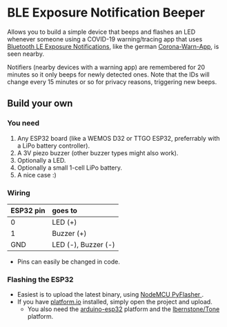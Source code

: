 # BLE Exposure Notification Beeper

Allows you to build a simple device that beeps and flashes an LED whenever someone using a COVID-19 warning/tracing app that uses [Bluetooth LE Exposure Notifications](https://en.wikipedia.org/wiki/Exposure_Notification), like the german [Corona-Warn-App](https://www.coronawarn.app/en/), is seen nearby.

Notifiers (nearby devices with a warning app) are remembered for 20 minutes so it only beeps for newly detected ones. Note that the IDs will change every 15 minutes or so for privacy reasons, triggering new beeps.

## Build your own
### You need
1. Any ESP32 board (like a WEMOS D32 or TTGO ESP32, preferrably with a LiPo battery controller).
2. A 3V piezo buzzer (other buzzer types might also work).
3. Optionally a LED.
4. Optionally a small 1-cell LiPo battery.
5. A nice case :)

### Wiring

| ESP32 pin | goes to             |
|:----------|:--------------------|
| 0         | LED (+)             |
| 1         | Buzzer (+)          |
| GND       | LED (-), Buzzer (-) |

- Pins can easily be changed in code.

### Flashing the ESP32
- Easiest is to upload the latest binary, using [NodeMCU PyFlasher
](https://github.com/marcelstoer/nodemcu-pyflasher).
- If you have [platform.io](https://platformio.org/platformio-ide) installed, simply open the project and upload.
  - You also need the [arduino-esp32](https://github.com/espressif/arduino-esp32) platform and the [lbernstone/Tone](https://github.com/lbernstone/Tone) platform. 
